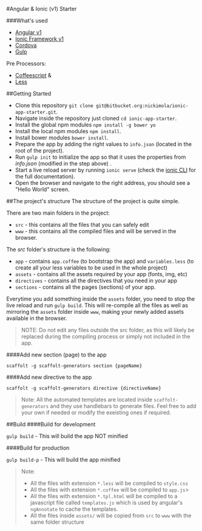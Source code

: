 #Angular & Ionic (v1) Starter 

###What's used
* [Angular v1](https://angularjs.org/)
* [Ionic Framework v1](http://ionicframework.com/docs/v1/)
* [Cordova](https://cordova.apache.org/)
* [Gulp](http://gulpjs.com/)

Pre Processors:
* [Coffeescript](http://coffeescript.org/) & 
* [Less](http://lesscss.org/)


##Getting Started
* Clone this repository `git clone git@bitbucket.org:nickimola/ionic-app-starter.git`.
* Navigate inside the repository just cloned `cd ionic-app-starter`.
* Install the global npm modules `npm install -g bower yo`
* Install the local npm modules `npm install`.
* Install bower modules `bower install`.
* Prepare the app by adding the right values to `info.json` (located in the root of the project).
* Run `gulp init` to initialize the app so that it uses the properties from _info.json_ (modified in the step above) .
* Start a live reload server by running `ionic serve` (check the [ionic CLI](https://ionicframework.com/docs/cli/#commands) for the full documentation).
* Open the browser and navigate to the right address, you should see a "Hello World" screen.

##The project's structure
The structure of the project is quite simple.

There are two main folders in the project:
* `src` - this contains all the files that you can safely edit
* `www` - this contains all the compiled files and will be served in the browser.

The _src_ folder's structure is the following:

* `app` - contains `app.coffee` (to bootstrap the app) and `variables.less` (to create all your less variables to be used in the whole project)
* `assets` - contains all the assets required by your app (fonts, img, etc)
* `directives` - contains all the directives that you need in your app 
* `sections` - contains all the pages (sections) of your app.

Everytime you add something inside the `assets` folder, you need to stop the live reload and run `gulp build`. This will re-compile all the files as well as mirroring the `assets` folder inside `www`, making your newly added assets available in the browser.

> NOTE: Do not edit any files outside the src folder, as this will likely be replaced during the compiling process or simply not included in the app.

####Add new section (page) to the app

`scaffolt -g scaffolt-generators section {pageName}`

####Add new directive to the app

`scaffolt -g scaffolt-generators directive {directiveName}`

> Note: All the automated templates are located inside `scaffolt-generators` and they use handlebars to generate files. Feel free to add your own if needed or modify the exeisting ones if required.

##Build
####Build for development

`gulp build` - This will build the app NOT minified

####Build for production

`gulp build-p` - This will build the app minified

> Note: 
> 
> * All the files with extension `*.less` will be compiled to `style.css`
> * All the files with extension `*.coffee` will be compiled to `app.js`> 
> * All the files with extension `*.tpl.html` will be compiled to a javascript file called `templates.js` which is used by angular's `ngAnnotate` to cache the templates.
> * All the files inside `assets/` will be copied from `src` to `www` with the same folder structure 